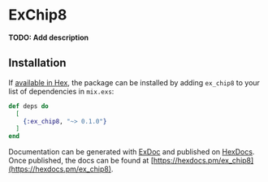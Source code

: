 # ExChip8

**TODO: Add description**

## Installation

If [available in Hex](https://hex.pm/docs/publish), the package can be installed
by adding `ex_chip8` to your list of dependencies in `mix.exs`:

```elixir
def deps do
  [
    {:ex_chip8, "~> 0.1.0"}
  ]
end
```

Documentation can be generated with [ExDoc](https://github.com/elixir-lang/ex_doc)
and published on [HexDocs](https://hexdocs.pm). Once published, the docs can
be found at [https://hexdocs.pm/ex_chip8](https://hexdocs.pm/ex_chip8).


